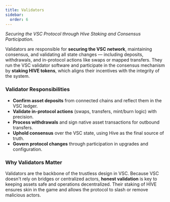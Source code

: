 ```yaml
---
title: Validators
sidebar:
  order: 6
---
```


*Securing the VSC Protocol through Hive Staking and Consensus Participation.*

Validators are responsible for **securing the VSC network**, maintaining consensus, and validating all state changes — including deposits, withdrawals, and in-protocol actions like swaps or mapped transfers. They run the VSC validator software and participate in the consensus mechanism by **staking HIVE tokens**, which aligns their incentives with the integrity of the system.

### Validator Responsibilities 

- **Confirm asset deposits** from connected chains and reflect them in the VSC ledger.
- **Validate in-protocol actions** (swaps, transfers, mint/burn logic) with precision.
- **Process withdrawals** and sign native asset transactions for outbound transfers.
- **Uphold consensus** over the VSC state, using Hive as the final source of truth.
- **Govern protocol changes** through participation in upgrades and configuration.

### Why Validators Matter

Validators are the backbone of the trustless design in VSC. Because VSC doesn't rely on bridges or centralized actors, **honest validation** is key to keeping assets safe and operations decentralized. Their staking of HIVE ensures skin in the game and allows the protocol to slash or remove malicious actors.

